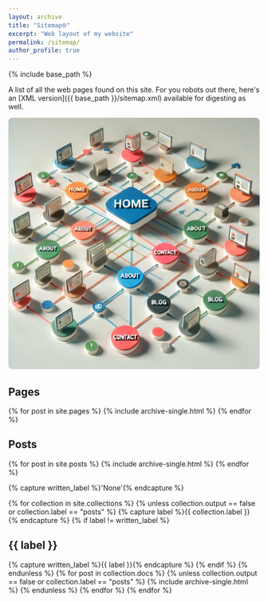 ```yaml
---
layout: archive
title: "Sitemap🌐"
excerpt: "Web layout of my website"
permalink: /sitemap/
author_profile: true
---
```


{% include base_path %}

A list of all the web pages found on this site. For you robots out there, here's an [XML version]({{ base_path }}/sitemap.xml) available for digesting as well.

<img src='/images/sitemax.jpg' style="border-radius: 8px; cursor: crosshair;">

<h2>Pages</h2>
{% for post in site.pages %}
  {% include archive-single.html %}
{% endfor %}

<h2>Posts</h2>
{% for post in site.posts %}
  {% include archive-single.html %}
{% endfor %}

{% capture written_label %}'None'{% endcapture %}

{% for collection in site.collections %}
{% unless collection.output == false or collection.label == "posts" %}
  {% capture label %}{{ collection.label }}{% endcapture %}
  {% if label != written_label %}
  <h2>{{ label }}</h2>
  {% capture written_label %}{{ label }}{% endcapture %}
  {% endif %}
{% endunless %}
{% for post in collection.docs %}
  {% unless collection.output == false or collection.label == "posts" %}
  {% include archive-single.html %}
  {% endunless %}
{% endfor %}
{% endfor %}
